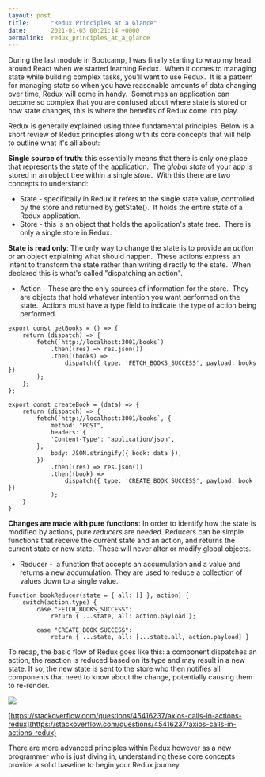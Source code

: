 ```yaml
---
layout: post
title:      "Redux Principles at a Glance"
date:       2021-01-03 00:21:14 +0000
permalink:  redux_principles_at_a_glance
---
```



During the last module in Bootcamp, I was finally starting to wrap my head around React when we started learning Redux.  When it comes to managing state while building complex tasks, you'll want to use Redux.  It is a pattern for managing state so when you have reasonable amounts of data changing over time, Redux will come in handy.  Sometimes an application can become so complex that you are confused about where state is stored or how state changes, this is where the benefits of Redux come into play.  

Redux is generally explained using three fundamental principles.  Below is a short review of Redux principles along with its core concepts that will help to outline what it's all about:

**Single source of truth**:  this essentially means that there is only one place that represents the state of the application.  The *global state* of your app is stored in an object tree within a single *store*.  With this there are two concepts to understand:
* State - specifically in Redux it refers to the single state value, controlled by the store and returned by getState().  It holds the entire state of a Redux application.  
* Store - this is an object that holds the application's state tree.  There is only a single store in Redux.


**State is read only**:  The only way to change the state is to provide an *action* or an object explaining what should happen.  These actions express an intent to transform the state rather than writing directly to the state.  When declared this is what's called "dispatching an action".  
* Action - These are the only sources of information for the store.  They are objects that hold whatever intention you want performed on the state.  Actions must have a type field to indicate the type of action being performed.  

```
export const getBooks = () => {
    return (dispatch) => {
        fetch(`http://localhost:3001/books`)
            .then((res) => res.json())
            .then((books) => 
                dispatch({ type: 'FETCH_BOOKS_SUCCESS', payload: books })
        );
    };
};

export const createBook = (data) => {
    return (dispatch) => {
        fetch(`http://localhost:3001/books`, {
            method: "POST", 
            headers: {
            'Content-Type': 'application/json',
        },
            body: JSON.stringify({ book: data }),
        })
            .then((res) => res.json())
            .then((book) => 
                dispatch({ type: 'CREATE_BOOK_SUCCESS', payload: book })
            );
    }
}
```


**Changes are made with pure functions**:  In order to identify how the state is modified by actions, pure *reducers* are needed.  Reducers can be simple functions that receive the current state and an action, and returns the current state or new state.  These will never alter or modify global objects.
* Reducer -  a function that accepts an accumulation and a value and returns a new accumulation. They are used to reduce a collection of values down to a single value.

```
function bookReducer(state = { all: [] }, action) {
    switch(action.type) {
        case "FETCH_BOOKS_SUCCESS":
            return { ...state, all: action.payload };

        case "CREATE_BOOK_SUCCESS":
            return { ...state, all: [...state.all, action.payload] }
```

To recap, the basic flow of Redux goes like this: a component dispatches an action, the reaction is reduced based on its type and may result in a new state. If so, the new state is sent to the store who then notifies all components that need to know about the change, potentially causing them to re-render.

![](https://i2.wp.com/cdn-images-1.medium.com/max/1600/0*igA-RO7ila55cVWb.png?ssl=1)

[https://stackoverflow.com/questions/45416237/axios-calls-in-actions-redux](https://stackoverflow.com/questions/45416237/axios-calls-in-actions-redux)

There are more advanced principles within Redux however as a new programmer who is just diving in, understanding these core concepts provide a solid baseline to begin your Redux journey.  
